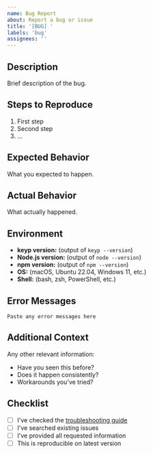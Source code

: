 ```yaml
---
name: Bug Report
about: Report a bug or issue
title: '[BUG] '
labels: 'bug'
assignees: ''
---
```


## Description

Brief description of the bug.

## Steps to Reproduce

1. First step
2. Second step
3. ...

## Expected Behavior

What you expected to happen.

## Actual Behavior

What actually happened.

## Environment

- **keyp version:** (output of `keyp --version`)
- **Node.js version:** (output of `node --version`)
- **npm version:** (output of `npm --version`)
- **OS:** (macOS, Ubuntu 22.04, Windows 11, etc.)
- **Shell:** (bash, zsh, PowerShell, etc.)

## Error Messages

```
Paste any error messages here
```

## Additional Context

Any other relevant information:
- Have you seen this before?
- Does it happen consistently?
- Workarounds you've tried?

## Checklist

- [ ] I've checked the [troubleshooting guide](../../docs/TROUBLESHOOTING.md)
- [ ] I've searched existing issues
- [ ] I've provided all requested information
- [ ] This is reproducible on latest version
